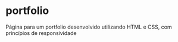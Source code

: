 # portfolio

Página para um portfolio desenvolvido utilizando HTML   e CSS, com princípios de responsividade
